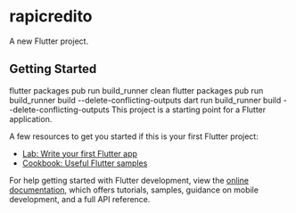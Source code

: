 # rapicredito

A new Flutter project.

## Getting Started


flutter packages pub run build_runner clean
flutter packages pub run build_runner build --delete-conflicting-outputs
dart run build_runner build --delete-conflicting-outputs
This project is a starting point for a Flutter application.

A few resources to get you started if this is your first Flutter project:

- [Lab: Write your first Flutter app](https://docs.flutter.dev/get-started/codelab)
- [Cookbook: Useful Flutter samples](https://docs.flutter.dev/cookbook)

For help getting started with Flutter development, view the
[online documentation](https://docs.flutter.dev/), which offers tutorials,
samples, guidance on mobile development, and a full API reference.
